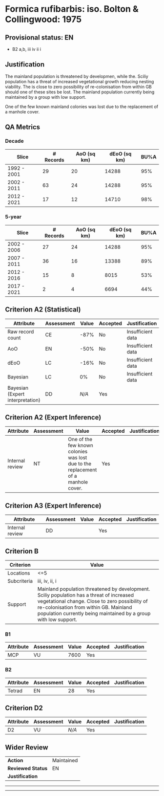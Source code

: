 # Formica rufibarbis: iso. Bolton & Collingwood: 1975
## Provisional status: EN
- B2 a,b, iii
iv
ii
i

## Justification
The mainland population is threatened by developmen, while the. Sciliy population has a threat of increased vegetational growth reducing nesting viability. The is close to zero possibility of re-colonisation from within GB should one of these sites be lost. The mainland population currently being maintained by a group with low support.

One of the few known mainland colonies was lost due to the replacement of a manhole cover.
## QA Metrics
### Decade
| Slice | # Records | AoO (sq km) | dEoO (sq km) |BU%A |
|---|---|---|---|---|
|1992 - 2001|29|20|14288|95%|
|2002 - 2011|63|24|14288|95%|
|2012 - 2021|17|12|14710|98%|
### 5-year
| Slice | # Records | AoO (sq km) | dEoO (sq km) |BU%A |
|---|---|---|---|---|
|2002 - 2006|27|24|14288|95%|
|2007 - 2011|36|16|13388|89%|
|2012 - 2016|15|8|8015|53%|
|2017 - 2021|2|4|6694|44%|
## Criterion A2 (Statistical)
|Attribute|Assessment|Value|Accepted|Justification
|---|---|---|---|---|
|Raw record count|CE|-87%|No|Insufficient data|
|AoO|EN|-50%|No|Insufficient data|
|dEoO|LC|-16%|No|Insufficient data|
|Bayesian|LC|0%|No|Insufficient data|
|Bayesian (Expert interpretation)|DD|*N/A*|Yes||
## Criterion A2 (Expert Inference)
|Attribute|Assessment|Value|Accepted|Justification
|---|---|---|---|---|
|Internal review|NT|One of the few known colonies was lost due to the replacement of a manhole cover.|Yes||
## Criterion A3 (Expert Inference)
|Attribute|Assessment|Value|Accepted|Justification
|---|---|---|---|---|
|Internal review|DD||Yes||
## Criterion B
|Criterion| Value|
|---|---|
|Locations|<=5|
|Subcriteria|iii, iv, ii, i|
|Support|Mainland population threatened by development. Sciliy population has a threat of increased vegetational change. Close to zero possibility of re-colonisation from within GB. Mainland population currently being maintained by a group with low support.|
### B1
|Attribute|Assessment|Value|Accepted|Justification
|---|---|---|---|---|
|MCP|VU|7600|Yes||
### B2
|Attribute|Assessment|Value|Accepted|Justification
|---|---|---|---|---|
|Tetrad|EN|28|Yes||
## Criterion D2
|Attribute|Assessment|Value|Accepted|Justification
|---|---|---|---|---|
|D2|VU|*N/A*|Yes||
## Wider Review
|  |  |
|---|---|
|**Action**|Maintained|
|**Reviewed Status**|EN|
|**Justification**||
---
 ---
 <br><br>
